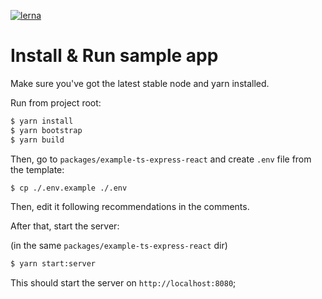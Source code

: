 [![lerna](https://img.shields.io/badge/maintained%20with-lerna-cc00ff.svg)](https://lerna.js.org/)

# Install & Run sample app

Make sure you've got the latest stable node and yarn installed.

Run from project root:

```bash
$ yarn install
$ yarn bootstrap
$ yarn build
```

Then, go to `packages/example-ts-express-react` and create `.env` file from the template:

```bash
$ cp ./.env.example ./.env
```

Then, edit it following recommendations in the comments.

After that, start the server:

(in the same `packages/example-ts-express-react` dir)
```bash
$ yarn start:server 
```

This should start the server on `http://localhost:8080`;

